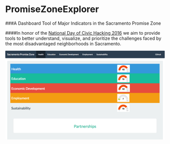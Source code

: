 # PromiseZoneExplorer

###A Dashboard Tool of Major Indicators in the Sacramento Promise Zone

####In honor of the [National Day of Civic Hacking 2016](https://www.codeforamerica.org/events/national-day-2016) we aim to provide tools to better understand, visualize, and prioritize the challenges faced by the most disadvantaged neighborhoods in Sacramento.

![alt tag](SacPromiseZoneScreenShot.png)
